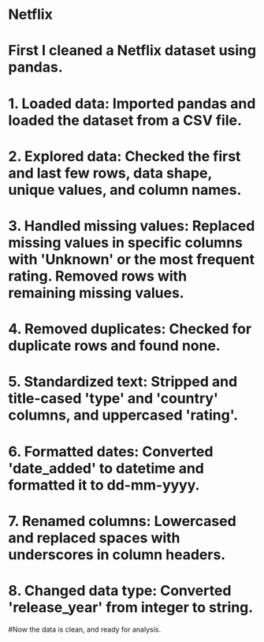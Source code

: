 # Netflix
# First I cleaned a Netflix dataset using pandas.

# 1. Loaded data: Imported pandas and loaded the dataset from a CSV file.
# 2. Explored data: Checked the first and last few rows, data shape, unique values, and column names.
# 3. Handled missing values: Replaced missing values in specific columns with 'Unknown' or the most frequent rating. Removed rows with remaining missing values.
# 4. Removed duplicates: Checked for duplicate rows and found none.
# 5. Standardized text: Stripped and title-cased 'type' and 'country' columns, and uppercased 'rating'.
# 6. Formatted dates: Converted 'date_added' to datetime and formatted it to dd-mm-yyyy.
# 7. Renamed columns: Lowercased and replaced spaces with underscores in column headers.
# 8. Changed data type: Converted 'release_year' from integer to string.

#Now the data is clean, and ready for analysis.
